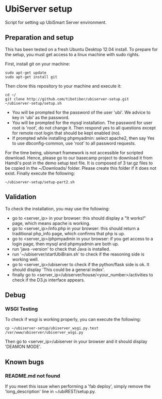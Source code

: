 UbiServer setup
===============

Script for setting up UbiSmart Server environment.

## Preparation and setup
This has been tested on a fresh Ubuntu Desktop 12.04 install. To prepare for the setup, you must get access to a linux machine with sudo rights.

First, install git on your machine:
```
sudo apt-get update
sudo apt-get install git
```

Then clone this repository to your machine and execute it:
```
cd ~/
git clone http://github.com/tibotiber/ubiserver-setup.git
~/ubiserver-setup/setup.sh
```
- You will be prompted for the password of the user 'ubi'. We advice to key in 'ubi' as the password.
- You will be prompted for the mysql installation. The password for user root is 'root', do not change it. Then respond yes to all questions except for remote root login that should be kept enabled (no).
- If prompted while installing phpmyadmin: select apache2, then say Yes to use dbconfig-common, use 'root' to all password requests.

For the time being, ubismart framework is not accessible for scripted download. Hence, please go to our basecamp project to download it from Hamdi's post in the demo setup text file. It is composed of 3 tar.gz files to be copied in the ~/Downloads/ folder. Please create this folder if it does not exist. Finally execute the following:
```
~/ubiserver-setup/setup-part2.sh
```

## Validation
To check the installation, you may use the following:
- go to <server_ip> in your browser: this should display a "It works!" page, which means apache is working.
- go to <server_ip>/info.php in your browser: this should return a traditional php_info page, which confirms that php is up.
- go to <server_ip>/phpmyadmin in your browser: if you get access to a login page, then mysql and phpmyadmin are both up.
- run 'java -version' to check that Java is installed.
- run '~/ubiserver/startUbiBrain.sh' to check if the reasoning side is working well.
- go to <server_ip>/ubiserver to check if the python/flask side is ok. It should display 'This could be a general index'.
- finally go to <server_ip>/ubiserver/house/<your_number>/activities to check if the D3.js interface appears.

## Debug
### WSGI Testing
To check if wsgi is working properly, you can execute the following:
```
cp ~/ubiserver-setup/ubiserver_wsgi.py.test /var/www/ubiserver/ubiserver_wsgi.py
```
Then go to <server_ip>/ubiserver in your browser and it should display 'DEAMON MODE'.

## Known bugs
### README.md not found
If you meet this issue when performing a 'fab deploy', simply remove the 'long_description' line in ~/ubiREST/setup.py.
